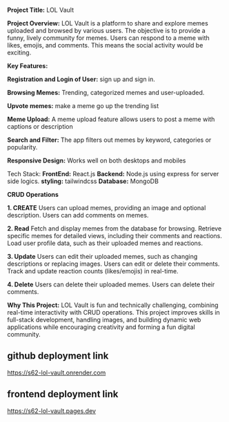**Project Title:** LOL Vault

**Project Overview:**
LOL Vault is a platform to share and explore memes uploaded and browsed by various users. The objective is to provide a funny, lively community for memes. Users can respond to a meme with likes, emojis, and comments. This means the social activity would be exciting.

**Key Features:**

**Registration and Login of User:** sign up and sign in.

**Browsing Memes:** Trending, categorized memes and user-uploaded.

**Upvote memes:** make a meme go up the trending list

**Meme Upload:** A meme upload feature allows users to post a meme with captions or description

**Search and Filter:** The app filters out memes by keyword, categories or popularity.

**Responsive Design:** Works well on both desktops and mobiles

Tech Stack:
**FrontEnd:** React.js
**Backend:** Node.js using express for server side logics.
**styling:** tailwindcss
**Database:** MongoDB

**CRUD Operations**

**1. CREATE**
Users can upload memes, providing an image and optional description.
Users can add comments on memes.

**2. Read**
Fetch and display memes from the database for browsing.
Retrieve specific memes for detailed views, including their comments and reactions.
Load user profile data, such as their uploaded memes and reactions.

**3. Update**
Users can edit their uploaded memes, such as changing descriptions or replacing images.
Users can edit or delete their comments.
Track and update reaction counts (likes/emojis) in real-time.

**4. Delete**
Users can delete their uploaded memes.
Users can delete their comments.

**Why This Project:**
LOL Vault is fun and technically challenging, combining real-time interactivity with CRUD operations. This project improves skills in full-stack development, handling images, and building dynamic web applications while encouraging creativity and forming a fun digital community.

## github deployment link
https://s62-lol-vault.onrender.com

## frontend deployment link
https://s62-lol-vault.pages.dev